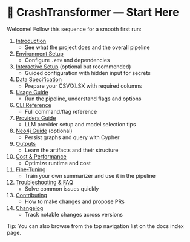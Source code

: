 # 🚀 CrashTransformer — Start Here

Welcome! Follow this sequence for a smooth first run:

1. [Introduction](INTRODUCTION.md)
   - See what the project does and the overall pipeline
2. [Environment Setup](ENVIRONMENT_SETUP.md)
   - Configure `.env` and dependencies
3. [Interactive Setup](INTERACTIVE_SETUP.md) (optional but recommended)
   - Guided configuration with hidden input for secrets
4. [Data Specification](DATA_SPEC.md)
   - Prepare your CSV/XLSX with required columns
5. [Usage Guide](USAGE_GUIDE.md)
   - Run the pipeline, understand flags and options
6. [CLI Reference](CLI_REFERENCE.md)
   - Full command/flag reference
7. [Providers Guide](PROVIDERS_GUIDE.md)
   - LLM provider setup and model selection tips
8. [Neo4j Guide](NEO4J_GUIDE.md) (optional)
   - Persist graphs and query with Cypher
9. [Outputs](OUTPUTS.md)
   - Learn the artifacts and their structure
10. [Cost & Performance](COST_PERFORMANCE.md)
    - Optimize runtime and cost
11. [Fine-Tuning](FINE_TUNING_GUIDE.md)
    - Train your own summarizer and use it in the pipeline
12. [Troubleshooting & FAQ](TROUBLESHOOTING_FAQ.md)
    - Solve common issues quickly
13. [Contributing](CONTRIBUTING.md)
    - How to make changes and propose PRs
14. [Changelog](CHANGELOG.md)
    - Track notable changes across versions

Tip: You can also browse from the top navigation list on the docs index page.
